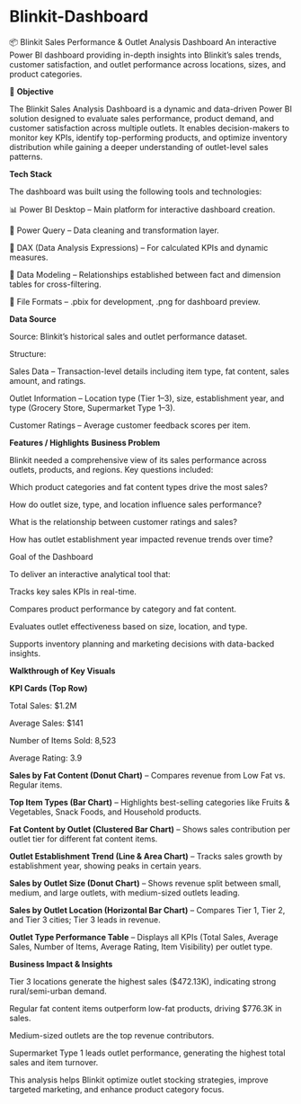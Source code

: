 # Blinkit-Dashboard

📦 Blinkit Sales Performance & Outlet Analysis Dashboard
An interactive Power BI dashboard providing in-depth insights into Blinkit’s sales trends, customer satisfaction, and outlet performance across locations, sizes, and product categories.

🎯 **Objective**

The Blinkit Sales Analysis Dashboard is a dynamic and data-driven Power BI solution designed to evaluate sales performance, product demand, and customer satisfaction across multiple outlets.
It enables decision-makers to monitor key KPIs, identify top-performing products, and optimize inventory distribution while gaining a deeper understanding of outlet-level sales patterns.

 **Tech Stack**

The dashboard was built using the following tools and technologies:

📊 Power BI Desktop – Main platform for interactive dashboard creation.

📂 Power Query – Data cleaning and transformation layer.

🧠 DAX (Data Analysis Expressions) – For calculated KPIs and dynamic measures.

📝 Data Modeling – Relationships established between fact and dimension tables for cross-filtering.

📁 File Formats – .pbix for development, .png for dashboard preview.

**Data Source**

Source: Blinkit’s historical sales and outlet performance dataset.

Structure:

Sales Data – Transaction-level details including item type, fat content, sales amount, and ratings.

Outlet Information – Location type (Tier 1–3), size, establishment year, and type (Grocery Store, Supermarket Type 1–3).

Customer Ratings – Average customer feedback scores per item.

 **Features / Highlights**
**Business Problem**

Blinkit needed a comprehensive view of its sales performance across outlets, products, and regions.
Key questions included:

Which product categories and fat content types drive the most sales?

How do outlet size, type, and location influence sales performance?

What is the relationship between customer ratings and sales?

How has outlet establishment year impacted revenue trends over time?

Goal of the Dashboard

To deliver an interactive analytical tool that:

Tracks key sales KPIs in real-time.

Compares product performance by category and fat content.

Evaluates outlet effectiveness based on size, location, and type.

Supports inventory planning and marketing decisions with data-backed insights.

**Walkthrough of Key Visuals**

**KPI Cards (Top Row)**

Total Sales: $1.2M

Average Sales: $141

Number of Items Sold: 8,523

Average Rating: 3.9

**Sales by Fat Content (Donut Chart)** – Compares revenue from Low Fat vs. Regular items.

**Top Item Types (Bar Chart)** – Highlights best-selling categories like Fruits & Vegetables, Snack Foods, and Household products.

**Fat Content by Outlet (Clustered Bar Chart)** – Shows sales contribution per outlet tier for different fat content items.

**Outlet Establishment Trend (Line & Area Chart)** – Tracks sales growth by establishment year, showing peaks in certain years.

**Sales by Outlet Size (Donut Chart)** – Shows revenue split between small, medium, and large outlets, with medium-sized outlets leading.

**Sales by Outlet Location (Horizontal Bar Chart)** – Compares Tier 1, Tier 2, and Tier 3 cities; Tier 3 leads in revenue.

**Outlet Type Performance Table** – Displays all KPIs (Total Sales, Average Sales, Number of Items, Average Rating, Item Visibility) per outlet type.

**Business Impact & Insights**

Tier 3 locations generate the highest sales ($472.13K), indicating strong rural/semi-urban demand.

Regular fat content items outperform low-fat products, driving $776.3K in sales.

Medium-sized outlets are the top revenue contributors.

Supermarket Type 1 leads outlet performance, generating the highest total sales and item turnover.

This analysis helps Blinkit optimize outlet stocking strategies, improve targeted marketing, and enhance product category focus.
